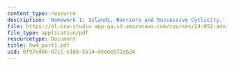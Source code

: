 ```yaml
---
content_type: resource
description: 'Homework 1: Islands, Barriers and Successive Cyclicity.'
file: https://ol-ocw-studio-app-qa.s3.amazonaws.com/courses/24-952-advanced-syntax-spring-2007/0f97c40b07c1e1085b14deedeb72eb24_hw4_part1.pdf
file_type: application/pdf
resourcetype: Document
title: hw4_part1.pdf
uid: 0f97c40b-07c1-e108-5b14-deedeb72eb24
---
```

